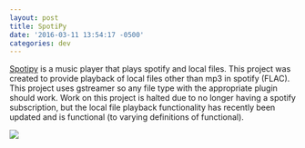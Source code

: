 ```yaml
---
layout: post
title: SpotiPy
date: '2016-03-11 13:54:17 -0500'
categories: dev
---
```


[Spotipy](https://github.com/ZenHarbinger/spotipy) is a music player that plays spotify and local files.  This project was created to provide playback of local files other than mp3 in spotify (FLAC).  This project uses gstreamer so any file type with the appropriate plugin should work.  Work on this project is halted due to no longer having a spotify subscription, but the local file playback functionality has recently been updated and is functional (to varying definitions of functional).  

![]({{site.url}}/images/spotipy-screen.png)
